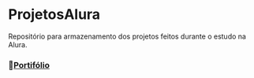 # ProjetosAlura
Repositório para armazenamento dos projetos feitos durante o estudo na Alura.

### 🔗[Portifólio](https://portifolio-gvfirmeza.vercel.app/)
